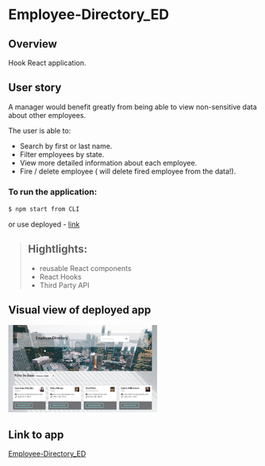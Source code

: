 # Employee-Directory_ED

## Overview
 Hook React application.

 ## User story
 A manager would benefit greatly from being able to view non-sensitive data about other employees. 

The user is able to:
- Search by first or last name.
- Filter employees by state.
- View more detailed information about each employee.
- Fire / delete employee ( will delete fired employee from the data!).


### To run the application:
 ```sh
$ npm start from CLI
```
or use deployed - [ link ](#Link-to-app)


> ## Hightlights:
> - reusable React components
> - React Hooks
> - Third Party API<br>


## Visual view of deployed app

<img src="public/Screen Shot 2020-05-01 at 10.50.20 PM.png" width = 300px><br>


## Link to app
[Employee-Directory_ED](https://lit-chamber-43751.herokuapp.com/)